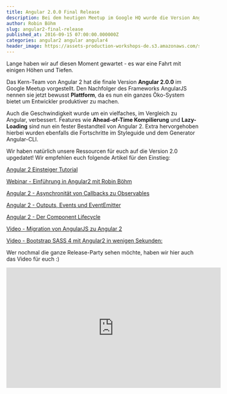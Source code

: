 ```yaml
---
title: Angular 2.0.0 Final Release
description: Bei dem heutigen Meetup im Google HQ wurde die Version Angular 2.0.0 veröffentlicht. Der Nachfolger des Frameworks AngularJS nennt sich jetzt bewusst Plattform.
author: Robin Böhm
slug: angular2-final-release
published_at: 2016-09-15 07:00:00.000000Z
categories: angular2 angular angular4
header_image: https://assets-production-workshops-de.s3.amazonaws.com/system/projects/1/posts/header_images/116/optimized-Screen-Shot-2016-09-15-at-07.37.47.jpg?v=63641137085
---
```


Lange haben wir auf diesen Moment gewartet - es war eine Fahrt mit einigen Höhen und Tiefen.

Das Kern-Team von Angular 2 hat die finale Version **Angular 2.0.0** im Google Meetup vorgestellt. Den Nachfolger des Frameworks AngularJS nennen sie jetzt bewusst **Plattform**, da es nun ein ganzes Öko-System bietet um Entwickler produktiver zu machen.

Auch die Geschwindigkeit wurde um ein vielfaches, im Vergleich zu Angular, verbessert. Features wie **Ahead-of-Time Kompilierung** und **Lazy-Loading** sind nun ein fester Bestandteil von Angular 2. Extra hervorgehoben hierbei wurden ebenfalls die Fortschritte im Styleguide und dem Generator Angular-CLI.

Wir haben natürlich unsere Ressourcen für euch auf die Version 2.0 upgedatet!
Wir empfehlen euch folgende Artikel für den Einstieg:


[Angular 2 Einsteiger Tutorial](https://angularjs.de/artikel/angular2-tutorial-deutsch)

[Webinar - Einführung in Angular2 mit Robin Böhm](https://angularjs.de/artikel/angular2-typescript-webinar)

[Angular 2 - Asynchronität von Callbacks zu Observables](https://angularjs.de/artikel/angular2-observables)

[Angular 2 - Outputs, Events und EventEmitter](https://angularjs.de/artikel/angular2-output-events)

[Angular 2 - Der Component Lifecycle](https://angularjs.de/artikel/angular-2-component-lifecycle)

[Video - Migration von AngularJS zu Angular 2](https://angularjs.de/artikel/migration-angularjs-angular2)

[Video - Bootstrap SASS 4 mit Angular2 in wenigen Sekunden:](/artikel/angular2-bootstrap-scss-angular-cli)



Wer nochmal die ganze Release-Party sehen möchte, haben wir hier auch das Video für euch :)

<div class="embed-responsive embed-responsive-16by9">
  <iframe width="560" height="315" src="https://www.youtube.com/embed/xTIWBXkpvDc" frameborder="0" allowfullscreen></iframe>
</div>

